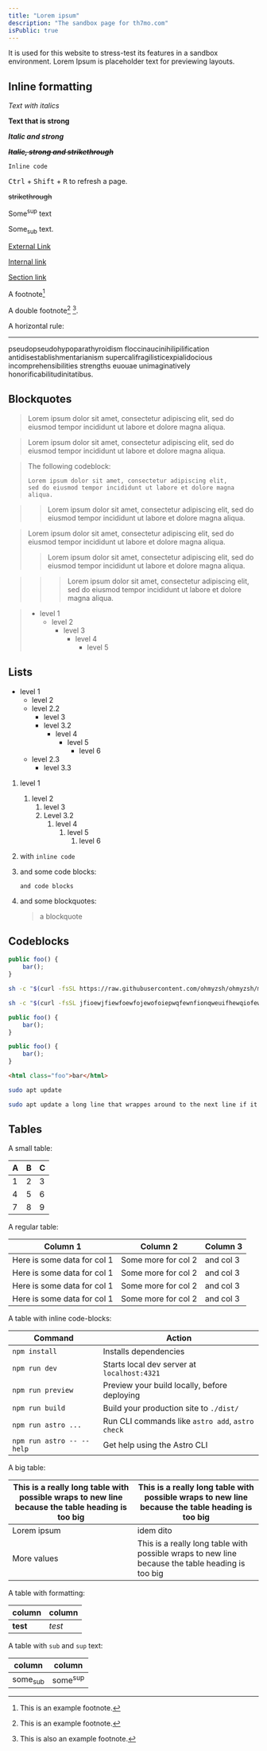 ```yaml
---
title: "Lorem ipsum"
description: "The sandbox page for th7mo.com"
isPublic: true
---
```


It is used for this website to stress-test its features in a sandbox
environment. Lorem Ipsum is placeholder text for previewing layouts.

## Inline formatting
*Text with italics*

**Text that is strong**

***Italic and strong***

***~~Italic, strong and strikethrough~~***

`Inline code`

<kbd>Ctrl</kbd> + <kbd>Shift</kbd> + <Kbd>R</kbd> to refresh a page.

~~strikethrough~~

Some<sup>sup</sup> text

Some<sub>sub</sub> text.

[External Link](https://google.com)

[Internal link](git)

[Section link](#lists)

A footnote[^1]

A double footnote[^1] [^2].

[^1]: This is an example footnote.
[^2]: This is also an example footnote.

A horizontal rule:

---

pseudopseudohypoparathyroidism floccinaucinihilipilification
antidisestablishmentarianism supercalifragilisticexpialidocious
incomprehensibilities strengths euouae unimaginatively
honorificabilitudinitatibus.

## Blockquotes
> Lorem ipsum dolor sit amet, consectetur adipiscing elit, sed do
> eiusmod tempor incididunt ut labore et dolore magna aliqua.

> Lorem ipsum dolor sit amet, consectetur adipiscing elit, sed do
> eiusmod tempor incididunt ut labore et dolore magna aliqua.

> The following codeblock:
>
> ```
> Lorem ipsum dolor sit amet, consectetur adipiscing elit,
> sed do eiusmod tempor incididunt ut labore et dolore magna aliqua.
> ```

> > Lorem ipsum dolor sit amet, consectetur adipiscing elit, sed do
> > eiusmod tempor incididunt ut labore et dolore magna aliqua.

> Lorem ipsum dolor sit amet, consectetur adipiscing elit, sed do
> eiusmod tempor incididunt ut labore et dolore magna aliqua.
>
> > Lorem ipsum dolor sit amet, consectetur adipiscing elit, sed do
> > eiusmod tempor incididunt ut labore et dolore magna aliqua.

> > > Lorem ipsum dolor sit amet, consectetur adipiscing elit, sed do
> > > eiusmod tempor incididunt ut labore et dolore magna aliqua.

> * level 1
>   * level 2
>     * level 3
>       * level 4
>         * level 5

## Lists

* level 1
  * level 2
  * level 2.2
    * level 3
    * level 3.2
      * level 4
        * level 5
          * level 6
  * level 2.3
    * level 3.3
  
1. level 1
   1. level 2
      1. level 3
      2. Level 3.2
         1. level 4
            1. level 5
               1. level 6

1. with `inline code`
2. and some code blocks:
   ```
   and code blocks
   ```
3. and some blockquotes:
   > a blockquote

## Codeblocks
```javascript
public foo() {
    bar();
}
```

```sh
sh -c "$(curl -fsSL https://raw.githubusercontent.com/ohmyzsh/ohmyzsh/master/tools/install.sh)"
```

```sh
sh -c "$(curl -fsSL jfioewjfiewfoewfojewofoiepwqfewnfionqweuifhewqiofewqiofjewjfiewqjofpjewofjewqfjewqofjwqofjewqioj)"
```

```javascript
public foo() {
    bar();
}
```

```javascript
public foo() {
    bar();
}
```

```html
<html class="foo">bar</html>
```

```sh
sudo apt update
```

```sh
sudo apt update a long line that wrappes around to the next line if it is even longer than this
```

## Tables

A small table:

| A | B | C |
|---|---|---|
| 1 | 2 | 3 |
| 4 | 5 | 6 |
| 7 | 8 | 9 |
 
A regular table:

| Column 1                    | Column 2            | Column 3  |
|-----------------------------|---------------------|-----------|
| Here is some data for col 1 | Some more for col 2 | and col 3 |
| Here is some data for col 1 | Some more for col 2 | and col 3 |
| Here is some data for col 1 | Some more for col 2 | and col 3 |
| Here is some data for col 1 | Some more for col 2 | and col 3 |
 
A table with inline code-blocks:

| Command                             | Action                                           |
|-------------------------------------|--------------------------------------------------|
| `npm install`                       | Installs dependencies                            |
| `npm run dev`                       | Starts local dev server at `localhost:4321`      |
| `npm run preview`                   | Preview your build locally, before deploying     |
| `npm run build`                     | Build your production site to `./dist/`          |
| `npm run astro ...`                 | Run CLI commands like `astro add`, `astro check` |
| `npm run astro -- --help`           | Get help using the Astro CLI                     |

A big table:

| This is a really long table with possible wraps to new line because the table heading is too big | This is a really long table with possible wraps to new line because the table heading is too big |
|--------------------------------------------------------------------------------------------------|--------------------------------------------------------------------------------------------------|
| Lorem ipsum                                                                                      | idem dito                                                                                        |
| More values                                                                                      | This is a really long table with possible wraps to new line because the table heading is too big |
 
A table with formatting:

| column   | column |
|----------|--------|
| **test** | *test* |

A table with `sub` and `sup` text:

| column             | column             |
|--------------------|--------------------|
| some<sub>sub</sub> | some<sup>sup</sup> |
